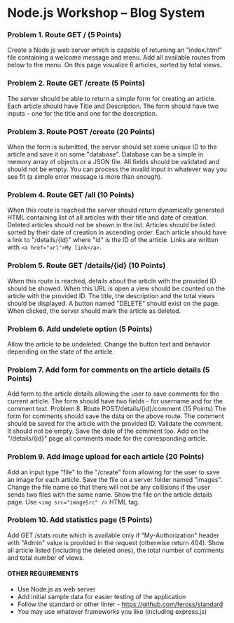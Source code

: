 # Node.js Workshop – Blog System

### Problem 1. Route GET / (5 Points)
Create a Node.js web server which is capable of returning an "index.html" file containing a welcome message and menu. Add all available routes from below to the menu. On this page visualize 6 articles, sorted by total views.

### Problem 2. Route GET /create (5 Points)
The server should be able to return a simple form for creating an article. Each article should have Title and Description. The form should have two inputs – one for the title and one for the description.

### Problem 3. Route POST /create (20 Points)
When the form is submitted, the server should set some unique ID to the article and save it on some "database". Database can be a simple in memory array of objects or a JSON file. All fields should be validated and should not be empty. You can process the invalid input in whatever way you see fit (a simple error message is more than enough).

### Problem 4. Route GET /all (10 Points)
When this route is reached the server should return dynamically generated HTML containing list of all articles with their title and date of creation. Deleted articles should not be shown in the list. Articles should be listed sorted by their date of creation in ascending order. Each article should have a link to "/details/{id}" where "id" is the ID of the article. Links are written with `<a href="url">My link</a>`.

### Problem 5. Route GET /details/{id} (10 Points)
When this route is reached, details about the article with the provided ID should be showed. When this URL is open a view should be counted on the article with the provided ID. The title, the description and the total views should be displayed. A button named "DELETE" should exist on the page. When clicked, the server should mark the article as deleted.

### Problem 6. Add undelete option (5 Points)
Allow the article to be undeleted. Change the button text and behavior depending on the state of the article.

### Problem 7. Add form for comments on the article details (5 Points)
Add form to the article details allowing the user to save comments for the current article. The form should have two fields - for username and for the comment text. 
    Problem 8. Route POST/details/{id}/comment (15 Points)
    The form for comments should save the data on the above route. The comment should be saved for the article with the provided ID. Validate the comment. It should not be empty. Save the date of the comment too. Add on the "/details/{id}" page all comments made for the corresponding article.

### Problem 9. Add image upload for each article (20 Points)
Add an input type "file" to the "/create" form allowing for the user to save an image for each article. Save the file on a server folder named "images". Change the file name so that there will not be any collisions if the user sends two files with the same name. Show the file on the article details page. Use `<img src="imageSrc" />` HTML tag.

### Problem 10. Add statistics page (5 Points)
Add GET /stats route which is available only if "My-Authorization" header with "Admin" value is provided in the request (otherwise return 404). Show all article listed (including the deleted ones), the total number of comments and total number of views.

#### OTHER REQUIREMENTS
- Use Node.js as web server
- Add initial sample data for easier testing of the application
- Follow the standard or other linter - https://github.com/feross/standard
- You may use whatever frameworks you like (including express.js)
